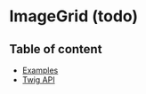 # ImageGrid (todo) <Badges :texts="badges" />

<script setup>
  import pkg from '@studiometa/ui/organisms/ImageGrid/package.json';
  const badges = [`v${pkg.version}`, 'Twig'];
</script>

## Table of content

- [Examples](./examples)
- [Twig API](./twig-api)
